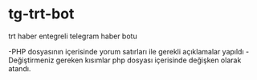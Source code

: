 # tg-trt-bot
trt haber entegreli telegram haber botu

-PHP dosyasının içerisinde yorum satırları ile gerekli açıklamalar yapıldı
-Değiştirmeniz gereken kısımlar php dosyası içerisinde değişken olarak atandı.
